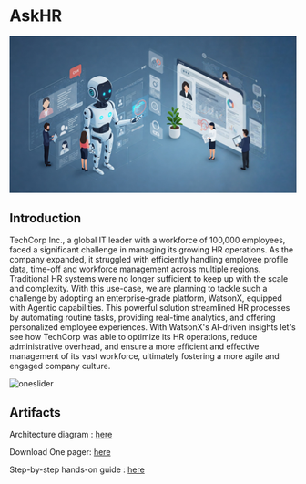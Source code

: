 # AskHR
<img alt="AskHR" src="assets/hr_landscape.jpg">

## Introduction

TechCorp Inc., a global IT leader with a workforce of 100,000 employees, faced a significant challenge in managing its growing HR operations. As the company expanded, it struggled with efficiently handling employee profile data, time-off and workforce management across multiple regions. Traditional HR systems were no longer sufficient to keep up with the scale and complexity. 
With this use-case, we are planning to tackle such a challenge by adopting an enterprise-grade platform, WatsonX, equipped with Agentic capabilities.
This powerful solution streamlined HR processes by automating routine tasks, providing real-time analytics, and offering personalized employee experiences. With WatsonX's AI-driven insights let's see how TechCorp was able to optimize its HR operations, reduce administrative overhead, and ensure a more efficient and effective management of its vast workforce, ultimately fostering a more agile and engaged company culture.

<img alt="oneslider" src="one_slider_r2.png">


## Artifacts


Architecture diagram : [here](assets/AskHR_architecture.md)

Download One pager: [here](https://ibm.box.com/s/ef5i26l13te9vxi57mi26k95jrxhxhqz)

Step-by-step hands-on guide : [here](assets/hands-on-lab-askhr.md)
